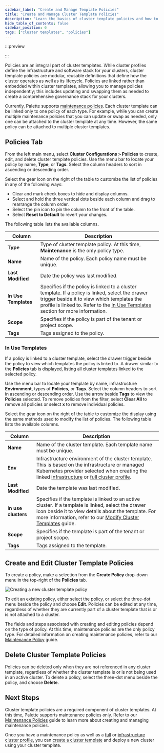 ```yaml
---
sidebar_label: "Create and Manage Template Policies"
title: "Create and Manage Cluster Template Policies"
description: "Learn the basics of cluster template policies and how to create, view, and delete them."
hide_table_of_contents: false
sidebar_position: 0
tags: ["cluster templates", "policies"]
---
```


:::preview

:::

Policies are an integral part of cluster templates. While cluster profiles define the infrastructure and software stack
for your clusters, cluster template policies are modular, reusable definitions that define how the cluster operates as
well as its lifecycle. Policies are linked rather than embedded within cluster templates, allowing you to manage
policies independently; this includes updating and swapping them as needed to create a comprehensive governance stack
for your clusters.

Currently, Palette supports [maintenance policies](maintenance-policy.md). Each cluster template can be linked only to
one policy of each type. For example, while you can create multiple maintenance policies that you can update or swap as
needed, only one can be attached to the cluster template at any time. However, the same policy can be attached to
multiple cluster templates.

## Policies Tab

From the left main menu, select **Cluster Configurations > Policies** to create, edit, and delete cluster template
policies. Use the menu bar to locate your policy by name, **Type**, or **Tags**. Select the column headers to sort in
ascending or descending order.

Select the gear icon on the right of the table to customize the list of policies in any of the following ways:

- Clear and mark check boxes to hide and display columns.
- Select and hold the three vertical dots beside each column and drag to rearrange the column order.
- Select the pin icon to pin the column to the front of the table.
- Select **Reset to Default** to revert your changes.

The following table lists the available columns.

| **Column**           | **Description**                                                                                                                                                                                                                                        |
| -------------------- | ------------------------------------------------------------------------------------------------------------------------------------------------------------------------------------------------------------------------------------------------------ |
| **Type**             | Type of cluster template policy. At this time, **Maintenance** is the only policy type.                                                                                                                                                                |
| **Name**             | Name of the policy. Each policy name must be unique.                                                                                                                                                                                                   |
| **Last Modified**    | Date the policy was last modified.                                                                                                                                                                                                                     |
| **In Use Templates** | Specifies if the policy is linked to a cluster template. If a policy is linked, select the drawer trigger beside it to view which templates the profile is linked to. Refer to the [In Use Templates](#in-use-templates) section for more information. |
| **Scope**            | Specifies if the policy is part of the tenant or project scope.                                                                                                                                                                                        |
| **Tags**             | Tags assigned to the policy.                                                                                                                                                                                                                           |

### In Use Templates

If a policy is linked to a cluster template, select the drawer trigger beside the policy to view which templates the
policy is linked to. A drawer similar to the **Policies** tab is displayed, listing all cluster templates linked to the
selected policy.

Use the menu bar to locate your template by name, infrastructure **Environment**, types of **Policies**, or **Tags**.
Select the column headers to sort in ascending or descending order. Use the arrow beside **Tags** to view the
**Policies** selected. To remove policies from the filter, select **Clear All** to remove all policies or select **x** to remove individual policies.

Select the gear icon on the right of the table to customize the display using the same methods used to modify the list
of policies. The following table lists the available columns.

| **Column**          | **Description**                                                                                                                                                                                                                                                                                                                                                                |
| ------------------- | ------------------------------------------------------------------------------------------------------------------------------------------------------------------------------------------------------------------------------------------------------------------------------------------------------------------------------------------------------------------------------ |
| **Name**            | Name of the cluster template. Each template name must be unique.                                                                                                                                                                                                                                                                                                               |
| **Env**             | Infrastructure environment of the cluster template. This is based on the infrastructure or managed Kubernetes provider selected when creating the linked [infrastructure](../../profiles/cluster-profiles/create-cluster-profiles/create-infrastructure-profile.md) or [full cluster profile](../../profiles/cluster-profiles/create-cluster-profiles/create-full-profile.md). |
| **Last Modified**   | Date the template was last modified.                                                                                                                                                                                                                                                                                                                                           |
| **In use clusters** | Specifies if the template is linked to an active cluster. If a template is linked, select the drawer icon beside it to view details about the template. For more information, refer to our [Modify Cluster Templates](../modify-cluster-templates.md) guide.                                                                                                                   |
| **Scope**           | Specifies if the template is part of the tenant or project scope.                                                                                                                                                                                                                                                                                                              |
| **Tags**            | Tags assigned to the template.                                                                                                                                                                                                                                                                                                                                                 |

## Create and Edit Cluster Template Policies

To create a policy, make a selection from the **Create Policy** drop-down menu in the top-right of the **Policies** tab.

![Creating a new cluster template policy](/cluster-templates_create-cluster-template-policies_policies-tab.webp)

To edit an existing policy, either select the policy, or select the three-dot menu beside the policy and choose **Edit**. Policies can be edited at
any time, regardless of whether they are currently part of a cluster template that is or is not attached to a cluster.

The fields and steps associated with creating and editing policies depend on the type of policy. At this time,
maintenance policies are the only policy type. For detailed information on creating maintenance policies, refer to our
[Maintenance Policy](./maintenance-policy.md) guide.

## Delete Cluster Template Policies

Policies can be deleted only when they are not referenced in any cluster template, regardless of whether the cluster
template is or is not being used in an active cluster. To delete a policy, select the three-dot menu beside the policy,
and choose **Delete**.

## Next Steps

Cluster template policies are a required component of cluster templates. At this time, Palette supports maintenance
policies only. Refer to our [Maintenance Policies](maintenance-policy.md) guide to learn more about creating and
managing maintenance policies.

Once you have a maintenance policy as well as a
[full](../../profiles/cluster-profiles/create-cluster-profiles/create-full-profile.md) or
[infrastructure cluster profile](../../profiles/cluster-profiles/create-cluster-profiles/create-infrastructure-profile.md),
you can [create a cluster template](../create-cluster-templates.md) and deploy a new cluster using your cluster
template.
